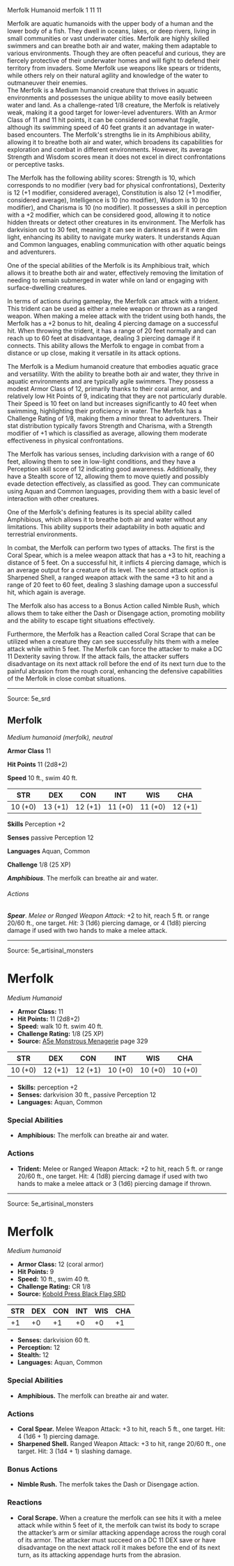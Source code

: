 <MonsterName/>Merfolk</MonsterName>
<CreatureType/>Humanoid</CreatureType>
<Subtype/>merfolk</Subtype>
<CR/>1</CR>
<AC/>11</AC>
<HP/>11</HP>
<summary>Merfolk are aquatic humanoids with the upper body of a human and the lower body of a fish. They dwell in oceans, lakes, or deep rivers, living in small communities or vast underwater cities. Merfolk are highly skilled swimmers and can breathe both air and water, making them adaptable to various environments. Though they are often peaceful and curious, they are fiercely protective of their underwater homes and will fight to defend their territory from invaders. Some Merfolk use weapons like spears or tridents, while others rely on their natural agility and knowledge of the water to outmaneuver their enemies.</summary>

<summary>The Merfolk is a Medium humanoid creature that thrives in aquatic environments and possesses the unique ability to move easily between water and land. As a challenge-rated 1/8 creature, the Merfolk is relatively weak, making it a good target for lower-level adventurers. With an Armor Class of 11 and 11 hit points, it can be considered somewhat fragile, although its swimming speed of 40 feet grants it an advantage in water-based encounters. The Merfolk's strengths lie in its Amphibious ability, allowing it to breathe both air and water, which broadens its capabilities for exploration and combat in different environments. However, its average Strength and Wisdom scores mean it does not excel in direct confrontations or perceptive tasks.</summary>

<detail>

The Merfolk has the following ability scores: Strength is 10, which corresponds to no modifier (very bad for physical confrontations), Dexterity is 12 (+1 modifier, considered average), Constitution is also 12 (+1 modifier, considered average), Intelligence is 10 (no modifier), Wisdom is 10 (no modifier), and Charisma is 10 (no modifier). It possesses a skill in perception with a +2 modifier, which can be considered good, allowing it to notice hidden threats or detect other creatures in its environment. The Merfolk has darkvision out to 30 feet, meaning it can see in darkness as if it were dim light, enhancing its ability to navigate murky waters. It understands Aquan and Common languages, enabling communication with other aquatic beings and adventurers.

One of the special abilities of the Merfolk is its Amphibious trait, which allows it to breathe both air and water, effectively removing the limitation of needing to remain submerged in water while on land or engaging with surface-dwelling creatures.

In terms of actions during gameplay, the Merfolk can attack with a trident. This trident can be used as either a melee weapon or thrown as a ranged weapon. When making a melee attack with the trident using both hands, the Merfolk has a +2 bonus to hit, dealing 4 piercing damage on a successful hit. When throwing the trident, it has a range of 20 feet normally and can reach up to 60 feet at disadvantage, dealing 3 piercing damage if it connects. This ability allows the Merfolk to engage in combat from a distance or up close, making it versatile in its attack options.

The Merfolk is a Medium humanoid creature that embodies aquatic grace and versatility. With the ability to breathe both air and water, they thrive in aquatic environments and are typically agile swimmers. They possess a modest Armor Class of 12, primarily thanks to their coral armor, and relatively low Hit Points of 9, indicating that they are not particularly durable. Their Speed is 10 feet on land but increases significantly to 40 feet when swimming, highlighting their proficiency in water. The Merfolk has a Challenge Rating of 1/8, making them a minor threat to adventurers. Their stat distribution typically favors Strength and Charisma, with a Strength modifier of +1 which is classified as average, allowing them moderate effectiveness in physical confrontations.

The Merfolk has various senses, including darkvision with a range of 60 feet, allowing them to see in low-light conditions, and they have a Perception skill score of 12 indicating good awareness. Additionally, they have a Stealth score of 12, allowing them to move quietly and possibly evade detection effectively, as classified as good. They can communicate using Aquan and Common languages, providing them with a basic level of interaction with other creatures.

One of the Merfolk's defining features is its special ability called Amphibious, which allows it to breathe both air and water without any limitations. This ability supports their adaptability in both aquatic and terrestrial environments.

In combat, the Merfolk can perform two types of attacks. The first is the Coral Spear, which is a melee weapon attack that has a +3 to hit, reaching a distance of 5 feet. On a successful hit, it inflicts 4 piercing damage, which is an average output for a creature of its level. The second attack option is Sharpened Shell, a ranged weapon attack with the same +3 to hit and a range of 20 feet to 60 feet, dealing 3 slashing damage upon a successful hit, which again is average.

The Merfolk also has access to a Bonus Action called Nimble Rush, which allows them to take either the Dash or Disengage action, promoting mobility and the ability to escape tight situations effectively.

Furthermore, the Merfolk has a Reaction called Coral Scrape that can be utilized when a creature they can see successfully hits them with a melee attack while within 5 feet. The Merfolk can force the attacker to make a DC 11 Dexterity saving throw. If the attack fails, the attacker suffers disadvantage on its next attack roll before the end of its next turn due to the painful abrasion from the rough coral, enhancing the defensive capabilities of the Merfolk in close combat situations.</detail>



---

Source: 5e_srd

## Merfolk

*Medium humanoid (merfolk), neutral*

**Armor Class** 11

**Hit Points** 11 (2d8+2)

**Speed** 10 ft., swim 40 ft.

| STR     | DEX     | CON     | INT     | WIS     | CHA     |
|---------|---------|---------|---------|---------|---------|
| 10 (+0) | 13 (+1) | 12 (+1) | 11 (+0) | 11 (+0) | 12 (+1) |

**Skills** Perception +2

**Senses** passive Perception 12

**Languages** Aquan, Common

**Challenge** 1/8 (25 XP)

***Amphibious***. The merfolk can breathe air and water.

###### Actions

***Spear***. *Melee or Ranged Weapon Attack:* +2 to hit, reach 5 ft. or range 20/60 ft., one target. *Hit:* 3 (1d6) piercing damage, or 4 (1d8) piercing damage if used with two hands to make a melee attack.



---

Source: 5e_artisinal_monsters

# Merfolk

*Medium* *Humanoid*

- **Armor Class:** 11
- **Hit Points:** 11 (2d8+2)
- **Speed:** walk 10 ft. swim 40 ft.
- **Challenge Rating:** 1/8 (25 XP)
- **Source:** [A5e Monstrous Menagerie](https://enpublishingrpg.com/products/level-up-monstrous-menagerie-a5e) page 329

| STR | DEX | CON | INT | WIS | CHA |
| --- | --- | --- | --- | --- | --- |
| 10 (+0) | 12 (+1) | 12 (+1) | 10 (+0) | 10 (+0) | 10 (+0) |

- **Skills:** perception +2
- **Senses:** darkvision 30 ft., passive Perception 12
- **Languages:** Aquan, Common

### Special Abilities

- **Amphibious:** The merfolk can breathe air and water.

### Actions

- **Trident:** Melee or Ranged Weapon Attack: +2 to hit, reach 5 ft. or range 20/60 ft., one target. Hit: 4 (1d8) piercing damage if used with two hands to make a melee attack  or 3 (1d6) piercing damage if thrown.






---

Source: 5e_artisinal_monsters

# Merfolk

*Medium humanoid*

- **Armor Class:** 12 (coral armor)
- **Hit Points:** 9
- **Speed:** 10 ft., swim 40 ft.
- **Challenge Rating:** CR 1/8
- **Source:** [Kobold Press Black Flag SRD](https://koboldpress.com/black-flag-roleplaying/)

| STR | DEX | CON | INT | WIS | CHA |
| --- | --- | --- | --- | --- | --- |
| +1 | +0 | +1 | +0 | +0 | +1 |

- **Senses:** darkvision 60 ft.
- **Perception:** 12
- **Stealth:** 12
- **Languages:** Aquan, Common

### Special Abilities

- **Amphibious.** The merfolk can breathe air and water.

### Actions

- **Coral Spear.** Melee Weapon Attack: +3 to hit, reach 5 ft., one target. Hit: 4 (1d6 + 1) piercing damage.
- **Sharpened Shell.** Ranged Weapon Attack: +3 to hit, range 20/60 ft., one target. Hit: 3 (1d4 + 1) slashing damage.

### Bonus Actions

- **Nimble Rush.** The merfolk takes the Dash or Disengage action.

### Reactions

- **Coral Scrape.** When a creature the merfolk can see hits it with a melee attack while within 5 feet of it, the merfolk can twist its body to scrape the attacker’s arm or similar attacking appendage across the rough coral of its armor. The attacker must succeed on a DC 11 DEX save or have disadvantage on the next attack roll it makes before the end of its next turn, as its attacking appendage hurts from the abrasion.



